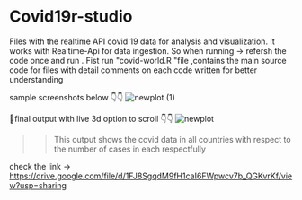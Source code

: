 # Covid19r-studio
Files with the realtime API covid 19 data for analysis and visualization. It works with Realtime-Api for data ingestion. So when running -> refersh the code once and run . Fist run "covid-world.R "file ,contains the main  source code for files with detail comments on each code written for better understanding

sample screenshots below 👇👇
![newplot (1)](https://user-images.githubusercontent.com/83171692/208228534-71ea5e2e-bcd4-4022-b986-83eaca2fab00.png)


📌final output with live 3d option to scroll 👇👇
![newplot](https://user-images.githubusercontent.com/83171692/208228401-38e6a42d-2109-4c89-87c5-2f6d83132bba.png)
>> This output shows the covid data in all countries with respect to the number of cases in each respectfully

check the link -> https://drive.google.com/file/d/1FJ8SgqdM9fH1caI6FWpwcv7b_QGKvrKf/view?usp=sharing 


